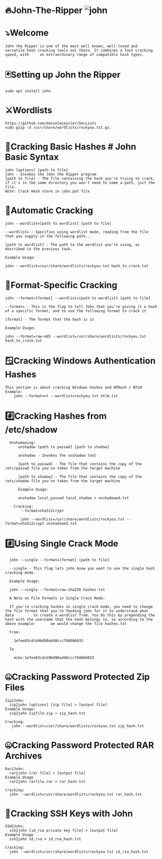 # 🔥John-The-Ripper ![john](https://user-images.githubusercontent.com/94301241/175164731-c0e777b8-93a0-48de-b585-f28a62a02f43.jpg)

# ⤵️Welcome
    John the Ripper is one of the most well known, well-loved and versatile hash cracking tools out there. It combines a fast cracking speed, with     an extraordinary range of compatible hash types. 

# 🃏Setting up John the Ripper 
    sudo apt install john
    
# ⚔️Wordlists
    https://github.com/danielmiessler/SecLists
    sudo gzip -d /usr/share/wordlists/rockyou.txt.gz.

# 🦀Cracking Basic Hashes # John Basic Syntax
    john [options] [path to file]
    john - Invokes the John the Ripper program
    [path to file] - The file containing the hash you're trying to crack, if it's in the same directory you won't need to name a path, just the file.
    Note: Crack Hash store in john.pot file
    
# 🦀Automatic Cracking
    john --wordlist=[path to wordlist] [path to file]

    --wordlist= - Specifies using wordlist mode, reading from the file that you supply in the following path...

    [path to wordlist] - The path to the wordlist you're using, as described in the previous task.

    Example Usage:

    john --wordlist=/usr/share/wordlists/rockyou.txt hash_to_crack.txt
    
# 🧨Format-Specific Cracking
    john --format=[format] --wordlist=[path to wordlist] [path to file]

    --format= - This is the flag to tell John that you're giving it a hash of a specific format, and to use the following format to crack it

    [format] - The format that the hash is in

    Example Usage:

    john --format=raw-md5 --wordlist=/usr/share/wordlists/rockyou.txt hash_to_crack.txt
    
 # 🪟Cracking Windows Authentication Hashes
    This section is about cracking Windows hashes and NTHash / NTLM
    Example:
        john --format=nt --wordlist=rockyou.txt ntlm.txt
        
  # #️⃣Cracking Hashes from /etc/shadow
      Unshadowing:
          unshadow [path to passwd] [path to shadow]

          unshadow - Invokes the unshadow tool

          [path to passwd] - The file that contains the copy of the /etc/passwd file you've taken from the target machine

          [path to shadow] - The file that contains the copy of the /etc/shadow file you've taken from the target machine

          Example Usage:

          unshadow local_passwd local_shadow > unshadowed.txt
           
        Cracking:
           --format=sha512crypt

           john --wordlist=/usr/share/wordlists/rockyou.txt --format=sha512crypt unshadowed.txt
           
# #️⃣Using Single Crack Mode
      john --single --format=[format] [path to file]

      --single - This flag lets john know you want to use the single hash cracking mode.

      Example Usage:

      john --single --format=raw-sha256 hashes.txt

      A Note on File Formats in Single Crack Mode:

      If you're cracking hashes in single crack mode, you need to change the file format that you're feeding john for it to understand what data         to create a wordlist from. You do this by prepending the hash with the username that the hash belongs to, so according to the above example-       we would change the file hashes.txt

      From:
  
        1efee03cdcb96d90ad48ccc7b8666033

      To

        mike:1efee03cdcb96d90ad48ccc7b8666033
        
# 🤐Cracking Password Protected Zip Files 
    Zip2John:
      zip2john [options] [zip file] > [output file]
    Example Usage:
      zip2john zipfile.zip > zip_hash.txt
      
    Cracking:
       john --wordlist=/usr/share/wordlists/rockyou.txt zip_hash.txt
      
# 🤐Cracking Password Protected RAR Archives
    Rar2John:
      rar2john [rar file] > [output file]
    Example Usage
      rar2john rarfile.rar > rar_hash.txt
      
    Cracking: 
      john --wordlist=/usr/share/wordlists/rockyou.txt rar_hash.txt

# 🔐Cracking SSH Keys with John 
    SSH2John:
      ssh2john [id_rsa private key file] > [output file]
    Example Usage
      ssh2john id_rsa > id_rsa_hash.txt
      
    Cracking:
      john --wordlist=/usr/share/wordlists/rockyou.txt id_rsa_hash.txt

    
